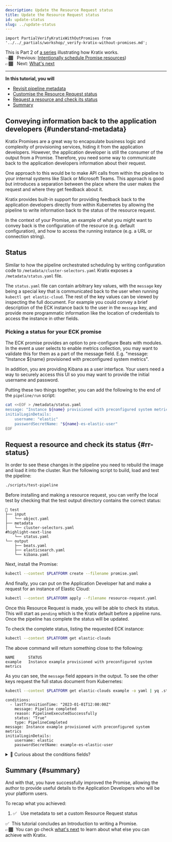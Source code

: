 ```yaml
---
description: Update the Resource Request status
title: Update the Resource Request status
id: update-status
slug: ../update-status
---
```

```mdx-code-block
import PartialVerifyKratixWithOutPromises from '../../_partials/workshop/_verify-kratix-without-promises.md';
```

This is Part 2 of [a series](intro) illustrating how Kratix works. <br />
👈🏾&nbsp;&nbsp; Previous: [Intentionally schedule Promise resources](schedule-promise))<br />
👉🏾&nbsp;&nbsp; Next: [What's next](whats-next)

<hr />

**In this tutorial, you will**
* [Revisit pipeline metadata](#understand-metadata)
* [Customise the Resource Request status](#customise-status)
* [Request a resource and check its status](#rr-status)
* [Summary](#summary)

## Conveying information back to the application developers {#understand-metadata}

Kratix Promises are a great way to encapsulate business logic and complexity of provisioning services, hiding it from the application developers. However, the application developer is still the consumer of the output from a Promise. Therefore, you need some way to communicate back to the application developers information about their request.

One approach to this would be to make API calls from within the pipeline to your internal systems like Slack or Microsoft Teams. This approach is good but introduces a separation between the place where the user makes the request and where they get feedback about it.

Kratix provides built-in support for providing feedback back to the application developers directly from within Kubernetes by allowing the pipeline to write information back to the status of the resource request.

In the context of your Promise, an example of what you might want to convey back is the configuration of the resource (e.g. default configuration), and how to access the running instance (e.g. a URL or connection string).

## Status

Similar to how the pipeline orchestrated scheduling by writing configuration code to `/metadata/cluster-selectors.yaml` Kratix exposes a `/metadata/status.yaml` file.

The `status.yaml` file can contain arbitrary key values, with the `message` key being a special key that is communicated back to the user when running `kubectl get elastic-cloud`. The rest of the key values can be viewed by inspecting the full document. For example you could convey a brief description of the ECK instance back to the user in the `message` key, and provide more programmatic information like the location of credentials to access the instance in other fields.

### Picking a status for your ECK promise

The ECK promise provides an option to pre-configure Beats with modules. In the event a user selects to enable metrics collection, you may want to validate this for them as a part of the message field. E.g. "message: "Instance ${name} provisioned with preconfigured system metrics".

In addition, you are providing Kibana as a user interface. Your users need a way to securely access this UI so you may want to provide the initial username and password.

Putting these two things together, you can add the following to the end of the `pipeline/run` script:

```bash title=pipeline/run -- add to the end
cat <<EOF > /metadata/status.yaml
message: "Instance ${name} provisioned with preconfigured system metrics"
initialLoginDetails:
    username: "elastic"
    passwordSecretName: "${name}-es-elastic-user"
EOF
```

## Request a resource and check its status {#rr-status}

In order to see these changes in the pipeline you need to rebuild the image and load it into the cluster. Run the following script to build, load and test the pipeline:
```bash
./scripts/test-pipeline
```

Before installing and making a resource request, you can verify the local test by checking that the test output directory contains the correct status:

```shell-session
📂 test
├── input
│   └── object.yaml
├── metadata
│   └── cluster-selectors.yaml
#highlight-next-line
    └── status.yaml
└── output
    ├── beats.yaml
    ├── elasticsearch.yaml
    └── kibana.yaml
```

Next, install the Promise:
```bash
kubectl --context $PLATFORM create --filename promise.yaml
```

And finally, you can put on the Application Developer hat and make a request for an instance of Elastic Cloud:

```bash
kubectl --context $PLATFORM apply --filename resource-request.yaml
```

Once this Resource Request is made, you will be able to check its status. This will start as `pending` which is the Kratix default before a pipeline runs. Once the pipeline has complete the status will be updated.

To check the complete status, listing the requested ECK instance:

```bash
kubectl --context $PLATFORM get elastic-clouds
```

The above command will return something close to the following:
```
NAME      STATUS
example   Instance example provisioned with preconfigured system metrics
```

As you can see, the `message` field appears in the output. To see the other keys request the full status document from Kubernetes:

```bash
kubectl --context $PLATFORM get elastic-clouds example -o yaml | yq .status
```

```
conditions:
  - lastTransitionTime: "2023-01-01T12:00:00Z"
    message: Pipeline completed
    reason: PipelineExecutedSuccessfully
    status: "True"
    type: PipelineCompleted
message: Instance example provisioned with preconfigured system metrics
initialLoginDetails:
    username: elastic
    passwordSecretName: example-es-elastic-user
```

<details>
  <summary>🤔 Curious about the conditions fields?</summary>

### The conditions field
[Conditions](https://github.com/kubernetes/community/blob/master/contributors/devel/sig-architecture/api-conventions.md#typical-status-properties) are a core Kubernetes concept and standard to convey information about a resources status. For example, Pods report back various conditions:

```
- lastProbeTime: null
  lastTransitionTime: "2023-06-20T15:02:20Z"
  status: "True"
  type: Ready
- lastProbeTime: null
  lastTransitionTime: "2023-06-20T15:02:20Z"
  status: "True"
  type: ContainersReady
- lastProbeTime: null
  lastTransitionTime: "2023-06-20T15:00:49Z"
  status: "True"
  type: PodScheduled

```

Conditions are also powerful for enabling you to wait for an occurrence. For example, you can wait for the health of a pod by running something like this:

```bash
kubectl --context $PLATFORM \
    wait pods \
    --namespace kratix-platform-system \
    --selector control-plane=controller-manager \
    --for condition=Ready \
    --timeout=90s
```

This same logic can be applied to resource requests, Kratix automatically sets the `PipelineCompleted` condition. For example, a user (or some CI/Automation) could wait for a request to finish by running:

```bash
kubectl --context $PLATFORM wait elastic-cloud/example \
  --for=condition=PipelineCompleted --timeout=60s
```

Kratix supports this by default for all Resource Requests.
</details>



## Summary {#summary}

And with that, you have successfully improved the Promise, allowing the author to provide useful details to the Application Developers who will be your platform users.

To recap what you achieved:
1. ✅&nbsp;&nbsp; Use metadata to set a custom Resource Request status

✅&nbsp;&nbsp;This tutorial concludes an Introduction to writing a Promise. <br />
👉🏾&nbsp;&nbsp;You can go check [what's next](whats-next) to learn about
what else you can achieve with Kratix.
